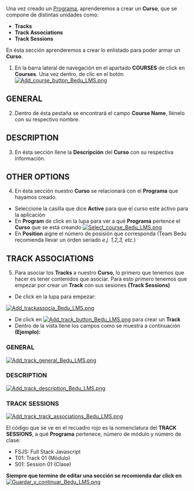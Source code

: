 Una vez creado un [Programa](https://github.com/ExponentialEducation/bedu_lms/wiki/Generaci%C3%B3n-de-Programa), aprenderemos a crear un **Curso**, que se compone de distintas unidades como:
- **Tracks**
- **Track Associations**
- **Track Sessions**

En ésta sección aprenderemos a crear lo enlistado para poder armar un **Curso**.

1. En la barra lateral de navegación en el apartado **COURSES** de click en **Courses**. Una vez dentro, de clic en el botón [![Add_course_button_Bedu_LMS.png](https://s33.postimg.cc/bz0gtr5u7/Add_course_button_Bedu_LMS.png)](https://postimg.cc/image/7pvqrl2kr/)

## GENERAL

2. Dentro de ésta pestaña se encontrará el campo **Course Name**, llénelo con su respectivo nombre.

## DESCRIPTION

3. En ésta sección llene la **Descripción** del **Curso** con su respectiva información.

## OTHER OPTIONS

4. En ésta sección nuestro **Curso** se relacionará con el **Programa** que hayamos creado.
- Seleccione la casilla que dice **Active** para que el curso este activo para la aplicación
- En **Program** de click en la lupa para ver a qué **Programa** pertence el **Curso** que se está creando [![Select_course_Bedu_LMS.png](https://s33.postimg.cc/68evts2nj/Select_course_Bedu_LMS.png)](https://postimg.cc/image/wthepc50r/)
- En **Position** aigne el número de posisión que corresponda (Team Bedu recomienda llevar un órden seriado *e.j. 1,2,3, etc.*)

## TRACK ASSOCIATIONS

5. Para asociar los **Tracks** a nuestro **Curso**, lo primero que tenemos que hacer es tener contenidos que asociar. Para esto primero tenemos que empezar por crear un **Track** con sus sesiones **(Track Sessions)** 

- De click en la lupa para empezar:

[![Add_trackassocia_Bedu_LMS.png](https://s33.postimg.cc/5vs31drrz/Add_trackassocia_Bedu_LMS.png)](https://postimg.cc/image/jcp1k923f/)

- De click en [![Add_track_button_Bedu_LMS.png](https://s33.postimg.cc/n822xooof/Add_track_button_Bedu_LMS.png)](https://postimg.cc/image/9r54etecr/) para crear un **Track**
- Dentro de la vista llene los campos como se muestra a continuación **(Ejemplo):**

### GENERAL

[![Add_track_general_Bedu_LMS.png](https://s33.postimg.cc/56ixztx7j/Add_track_general_Bedu_LMS.png)](https://postimg.cc/image/5w1qc6xqz/)

### DESCRIPTION

[![Add_track_description_Bedu_LMS.png](https://s33.postimg.cc/7cd8ufvjz/Add_track_description_Bedu_LMS.png)](https://postimg.cc/image/m8bs216yj/)

### TRACK SESSIONS

[![Add_track_track_associations_Bedu_LMS.png](https://s33.postimg.cc/5oiotgu6n/Add_track_track_associations_Bedu_LMS.png)](https://postimg.cc/image/5oiotgu6j/)

El código que se ve en el recuadro rojo es la nomenclatura del **TRACK SESSIONS**, a qué **Programa** pertenece, número de módulo y número de clase:
  - FSJS: Full Stack Javascript
  - T01: Track 01 (Módulo)
  - S01: Session 01 (Clase)

**Siempre que termine de editar una sección se recomienda dar click en** [![Guardar_y_continuar_Bedu_LMS.png](https://s33.postimg.cc/ar5pr3mrj/Guardar_y_continuar_Bedu_LMS.png)](https://postimg.cc/image/xsmawumez/)